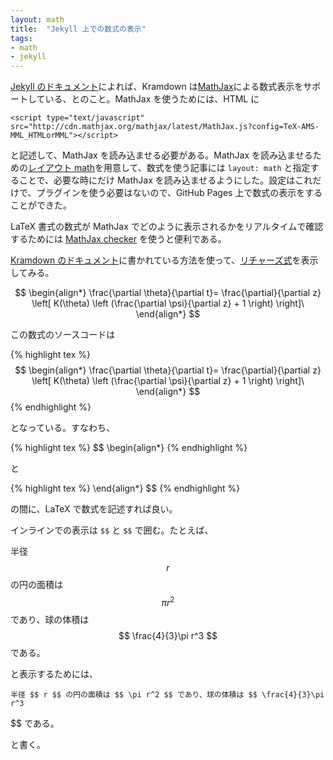 ```yaml
---
layout: math
title:  "Jekyll 上での数式の表示"
tags:
- math
- jekyll
---
```

[Jekyll のドキュメント](http://jekyllrb.com/docs/extras/)によれば、Kramdown は[MathJax](http://www.mathjax.org/)による数式表示をサポートしている、とのこと。MathJax を使うためには、HTML に

    <script type="text/javascript" src="http://cdn.mathjax.org/mathjax/latest/MathJax.js?config=TeX-AMS-MML_HTMLorMML"></script>

と記述して、MathJax を読み込ませる必要がある。MathJax を読み込ませるための[レイアウト math](https://github.com/sekika/sekika.github.io/blob/master/_layouts/math.html)を用意して、数式を使う記事には ```layout: math``` と指定することで、必要な時にだけ MathJax を読み込ませるようにした。設定はこれだけで、プラグインを使う必要はないので、GitHub Pages 上で数式の表示をすることができた。

LaTeX 書式の数式が MathJax でどのように表示されるかをリアルタイムで確認するためには [MathJax checker](http://gyafun.jp/ln/MathJax.html) を使うと便利である。

[Kramdown のドキュメント](http://kramdown.gettalong.org/syntax.html#math-blocks)に書かれている方法を使って、[リチャーズ式](https://ja.wikipedia.org/wiki/%E3%83%AA%E3%83%81%E3%83%A3%E3%83%BC%E3%82%BA%E5%BC%8F)を表示してみる。

$$
\begin{align*}
\frac{\partial \theta}{\partial t}= \frac{\partial}{\partial z} 
\left[ K(\theta) \left (\frac{\partial \psi}{\partial z} + 1 \right) \right]\ 
\end{align*}
$$

この数式のソースコードは

{% highlight tex %}
$$
\begin{align*}
\frac{\partial \theta}{\partial t}= \frac{\partial}{\partial z}
\left[ K(\theta) \left (\frac{\partial \psi}{\partial z} + 1 \right) \right]\
\end{align*}
$$
{% endhighlight %}

となっている。すなわち、

{% highlight tex %}
$$
\begin{align*}
{% endhighlight %}

と

{% highlight tex %}
\end{align*}
$$
{% endhighlight %}

の間に、LaTeX で数式を記述すれば良い。

インラインでの表示は ```$$``` と ```$$``` で囲む。たとえば、

半径 $$ r $$ の円の面積は $$ \pi r^2 $$ であり、球の体積は $$ \frac{4}{3}\pi r^3 $$ である。

と表示するためには、

    半径 $$ r $$ の円の面積は $$ \pi r^2 $$ であり、球の体積は $$ \frac{4}{3}\pi r^3
 $$ である。

と書く。
